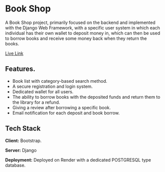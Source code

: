 
# Book Shop

A Book Shop project, primarily focused on the backend and implemented with the Django Web Framework, with a specific user system in which each individual has their own wallet to deposit money in, which can then be used to borrow books and receive some money back when they return the books. 

[Live Link](https://book-shop-wa65.onrender.com/)



## Features.

- Book list with category-based search method.
- A secure registration and login system.
- Dedicated wallet for all users.
- The ability to borrow books with the deposited funds and return them to the library for a refund.
- Giving a review after borrowing a specific book.
- Email notification for each deposit and book borrow.





## Tech Stack

**Client:** Bootstrap.

**Server:** Django

**Deployment:** Deployed on Render with a dedicated POSTGRESQL type database.

